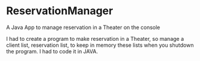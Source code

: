 # ReservationManager
A Java App to manage reservation in a Theater on the console

I had to create a program to make reservation in a Theater, so manage a client list, reservation list, to keep in memory these lists when you shutdown the program.
I had to code it in JAVA.
